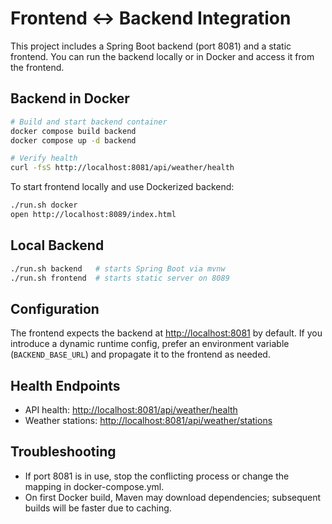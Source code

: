 # Frontend ↔ Backend Integration

This project includes a Spring Boot backend (port 8081) and a static frontend. You can run the backend locally or in Docker and access it from the frontend.

## Backend in Docker

```bash
# Build and start backend container
docker compose build backend
docker compose up -d backend

# Verify health
curl -fsS http://localhost:8081/api/weather/health
```

To start frontend locally and use Dockerized backend:

```bash
./run.sh docker
open http://localhost:8089/index.html
```

## Local Backend

```bash
./run.sh backend   # starts Spring Boot via mvnw
./run.sh frontend  # starts static server on 8089
```

## Configuration

The frontend expects the backend at <http://localhost:8081> by default. If you introduce a dynamic runtime config, prefer an environment variable (`BACKEND_BASE_URL`) and propagate it to the frontend as needed.

## Health Endpoints

- API health: <http://localhost:8081/api/weather/health>
- Weather stations: <http://localhost:8081/api/weather/stations>

## Troubleshooting

- If port 8081 is in use, stop the conflicting process or change the mapping in docker-compose.yml.
- On first Docker build, Maven may download dependencies; subsequent builds will be faster due to caching.

